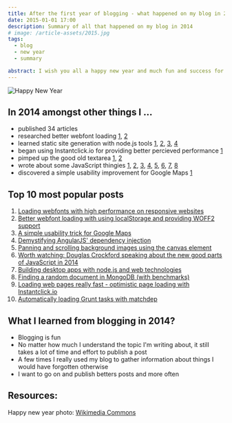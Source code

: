 ```yaml
---
title: After the first year of blogging - what happened on my blog in 2014?
date: 2015-01-01 17:00
description: Summary of all that happened on my blog in 2014
# image: /article-assets/2015.jpg
tags:
  - blog
  - new year
  - summary

abstract: I wish you all a happy new year and much fun and success for 2015! Let's have a quick review of the past 365 days.
---
```


![Happy New Year](/article-assets/2015.jpg 'Happy New Year')

## In 2014 amongst other things I ...

- published 34 articles
- researched better webfont loading
  [1](/blog/loading-webfonts-with-high-performance.html),
  [2](/blog/better-webfont-loading-with-localstorage-and-woff2.html)
- learned static site generation with node.js tools
  [1](/blog/static-site-generation-boilerplate.html),
  [2](/blog/why-i-chose-a-statically-generated-website.html),
  [3](/blog/serve-a-practical-command-line-webserver.html),
  [4](/blog/hosting-static-web-pages-and-assets-with-google-drive.html)
- began using Instantclick.io for providing better percieved performance
  [1](/blog/optimistic-page-loading-with-instantclick-io.html)
- pimped up the good old textarea
  [1](/blog/adding-tab-support-to-textareas.html),
  [2](/blog/automatically-adapting-the-height-textarea.html)
- wrote about some JavaScript thingies
  [1](/blog/a-simple-pubsub-module-in-javascript.html),
  [2](/blog/fat-arrows-for-javascript.html),
  [3](/blog/error-handling-in-javascript.html),
  [4](/blog/demistifying-angularjs-dependency-injection.html),
  [5](/blog/defining-properties-in-javascript.html),
  [6](/blog/finally-always-wins-unless-you-crash-your-computer-meanwhile.html),
  [7](/blog/one-more-reason-to-check-for-strict-equality-in-javascript.html),
  [8](/blog/generating-sound-effects-with-client-side-javascript.html)
- discovered a simple usability improvement for Google Maps [1](/blog/simple-usability-trick-for-google-maps.html)

## Top 10 most popular posts

1. [Loading webfonts with high performance on responsive websites](/blog/loading-webfonts-with-high-performance.html)
2. [Better webfont loading with using localStorage and providing WOFF2 support](/blog/better-webfont-loading-with-localstorage-and-woff2.html)
3. [A simple usability trick for Google Maps](/blog/simple-usability-trick-for-google-maps.html)
4. [Demystifying AngularJS' dependency injection](/blog/demistifying-angularjs-dependency-injection.html)
5. [Panning and scrolling background images using the canvas element](/blog/panning-and-scrolling-background-images-using-the-canvas-element.html)
6. [Worth watching: Douglas Crockford speaking about the new good parts of JavaScript in 2014](/blog/video-douglas-crockford-about-the-new-good-parts.html)
7. [Building desktop apps with node.js and web technologies](/blog/building-desktop-apps-with-node-js-and-web-technologies.html)
8. [Finding a random document in MongoDB (with benchmarks)](/blog/finding-a-random-document-in-mongodb.html)
9. [Loading web pages really fast - optimistic page loading with Instantclick.io](/blog/optimistic-page-loading-with-instantclick-io.html)
10. [Automatically loading Grunt tasks with matchdep](/blog/automatically-loading-grunt-tasks-with-matchdep.html)

## What I learned from blogging in 2014?

- Blogging is fun
- No matter how much I understand the topic I'm writing about, it still takes a lot of time and effort to publish a post
- A few times I really used my blog to gather information about things I would have forgotten otherwise
- I want to go on and publish betters posts and more often

## Resources:

Happy new year photo: [Wikimedia Commons](https://commons.wikimedia.org/wiki/Category:2015#mediaviewer/File:Happy_New_Year_2015.png)

